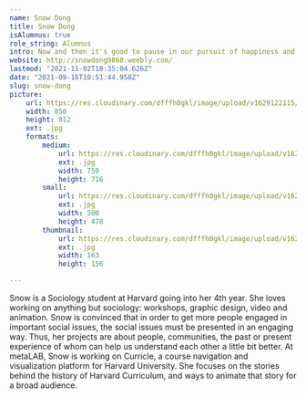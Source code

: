 ```yaml
---
name: Snow Dong
title: Snow Dong
isAlumnus: true
role_string: Alumnus
intro: Now and then it's good to pause in our pursuit of happiness and just be happy. —Fortune Cookie
website: http://snowdong9868.weebly.com/
lastmod: "2021-11-02T18:35:04.626Z"
date: "2021-09-16T10:51:44.958Z"
slug: snow-dong
picture:
    url: https://res.cloudinary.com/dfffh0gkl/image/upload/v1629122115/snow_6f84cb16a3.jpg
    width: 850
    height: 812
    ext: .jpg
    formats:
        medium:
            url: https://res.cloudinary.com/dfffh0gkl/image/upload/v1629122116/medium_snow_6f84cb16a3.jpg
            ext: .jpg
            width: 750
            height: 716
        small:
            url: https://res.cloudinary.com/dfffh0gkl/image/upload/v1629122117/small_snow_6f84cb16a3.jpg
            ext: .jpg
            width: 500
            height: 478
        thumbnail:
            url: https://res.cloudinary.com/dfffh0gkl/image/upload/v1629122115/thumbnail_snow_6f84cb16a3.jpg
            ext: .jpg
            width: 163
            height: 156

---
```

Snow is a Sociology student at Harvard going into her 4th year. She loves working on anything but sociology: workshops, graphic design, video and animation. Snow is convinced that in order to get more people engaged in important social issues, the social issues must be presented in an engaging way. Thus, her projects are about people, communities, the past or present experience of whom can help us understand each other a little bit better. At metaLAB, Snow is working on Curricle, a course navigation and visualization platform for Harvard University. She focuses on the stories behind the history of Harvard Curriculum, and ways to animate that story for a broad audience.